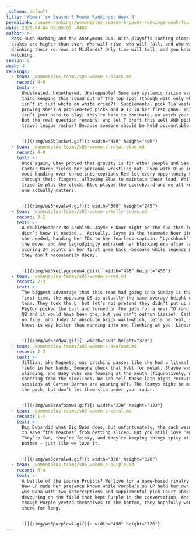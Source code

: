 ```yaml
---
_schema: default
title: 'Women''s+ Season 5 Power Rankings: Week 4'
permalink: /power-rankings/womensplus-season-5-power-rankings-week-four/
date: 2025-04-04 09:00:00 -0400
author: >-
  Pass Rush Barbie💄 and the Anonymous Duo. With playoffs inching closer, the
  stakes are higher than ever. Who will rise, who will fall, and who will be
  drinking their sorrows at Midlands? Only time will tell, and you know I’ll be
  watching.
season: 5
week: 4
rankings:
  - team: _womensplus-teams/s05-women-s-black.md
    record: 4-0
    text: >-
      Undefeated. Unbothered. Unstoppable? Some say systemic racism was the only
      thing keeping this squad out of the top spot (though with only white QBs
      isn’t it just white on white crime?). Supplemental pick Tia wasted no time
      proving she’s a problem—two picks and a TD in her first game. This team
      isn’t just here to play; they’re here to dominate, so watch your backs.
      But the real question remains: who let T draft this well AND pick up a 3rd
      travel league rusher? Because someone should be held accountable.


      ![](/img/ws5blackw4.gif){: width="480" height="400"}
  - team: _womensplus-teams/s05-women-s-royal-blue.md
    record: 4-0
    text: >-
      Once again, Ebay proved that gravity is for other people and Sam made the
      Carter Baron fields her personal wrestling mat. Even with Blue in a giving
      mood—handing over three interceptions—Red let every opportunity slip
      through their fingers, allowing Blue to maintain their lead. While Red
      tried to play the clock, Blue played the scoreboard—and we all know which
      one actually matters.


      ![](/img/ws5royalw4.gif){: width="500" height="245"}
  - team: _womensplus-teams/s05-women-s-kelly-green.md
    record: 3-2
    text: >-
      A doubleheader? No problem. Jayme + Nour might be the duo this league
      didn’t know it needed... Actually, Jayme is the teammate Nour didn’t know
      she needed, handing her TDs to her fearless captain. “Lynchback” was on
      the move, and Amy begrudgingly embraced her blocking era after casually
      scoring 24 points in her first game back —because while legends may age,
      they don’t necessarily decay.


      ![](/img/ws5kellygreenw4.gif){: width="498" height="455"}
  - team: _womensplus-teams/s05-women-s-red.md
    record: 2-3
    text: >-
      The biggest advantage that this team had going into Sunday is that for the
      first time, the opposing QB is actually the same average height of the Red
      team. They took the L, but let’s not pretend they didn’t put up a fight.
      Peyton picked the ball and turned on the jets for a near TD (and any other
      QB and it would have been one, but you can’t outrun Lizzie). Catherine was
      on fire, and Judy? An absolute brick wall—which, let’s be real, she now
      knows is way better than running into one (looking at you, Lindsey).


      ![](/img/ws5redw4.gif){: width="498" height="370"}
  - team: _womensplus-teams/s05-women-s-seafoam.md
    record: 2-3
    text: >-
      Jillian, aka Magneto, was catching passes like she had a literal magnetic
      field in her hands. Someone check that ball for metal. Shayne was
      slinging, and Baby Bubs was foaming at the mouth (figuratively, we hope)
      cheering from the sidelines. We can tell those late night recruiting
      sessions at Carter Barron are wearing off. The Foamys might be middle of
      the pack, but don’t let them slip under your radar.


      ![](/img/ws5seafoamw4.gif){: width="220" height="122"}
  - team: _womensplus-teams/s05-women-s-coral.md
    record: 1-4
    text: >-
      Big Bubs did what Big Bubs does, but unfortunately, the sack wasn’t enough
      to save “the Peaches” from getting sliced. But you still love ‘em —
      They’re fun, they’re feisty, and they’re keeping things spicy at the
      bottom — just like we love it.


      ![](/img/ws5coralw4.gif){: width="320" height="320"}
  - team: _womensplus-teams/s05-women-s-purple.md
    record: 0-4
    text: >-
      A battle of the Lauren Pruitts? We live for a name-based rivalry. Black’s
      New LP made her presence known while Purple’s OG LP held her own — but it
      was Dana with two interceptions and supplemental pick Court absolutely
      devouring on the field that kept Purple in the conversation. And even
      though Purple yeeted themselves to the bottom, they hopefully won’t be
      there for long.


      ![](/img/ws5purplew4.gif){: width="498" height="326"}
---
```

